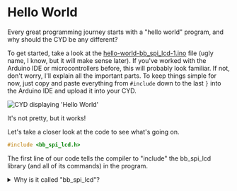# Hello World

Every great programming journey starts with a "hello world" program, and why should the CYD be any different? 

To get started, take a look at the [hello-world-bb_spi_lcd-1.ino](hello-world-bb_spi_lcd-1.ino) file (ugly name, I know, but it will make sense later). If you've worked with the Arduino IDE or microcontrollers before, this will probably look familiar. If not, don't worry, I'll explain all the important parts. To keep things simple for now, just copy and paste everything from `#include` down to the last `}` into the Arduino IDE and upload it into your CYD.

<img src="assets/cyd-hello-world-bb_spi_lcd-1.jpg" alt="CYD displaying 'Hello World'">

It's not pretty, but it works!

Let's take a closer look at the code to see what's going on. 

```c++
#include <bb_spi_lcd.h>
```

The first line of our code tells the compiler to "include" the bb_spi_lcd library (and all of its commands) in the program. 

<details>
  <summary>Why is it called "bb_spi_lcd"?</summary>
  "bb" is short for <a href="https://bitbanksoftware.blogspot.com/">BitBank Software</a>, run by Larry Bank and he's the guy that made the library which is [hosted here on GitHub](https://github.com/bitbank2/bb_spi_lcd/tree/master).

  SPI is a hardware communication protocol that allows CPUs to communicate with peripheral devices. It stands for **s**erial **p**eripheral **i**interface.

  LCD refers to the type of screen we're controlling with this library.
</details>